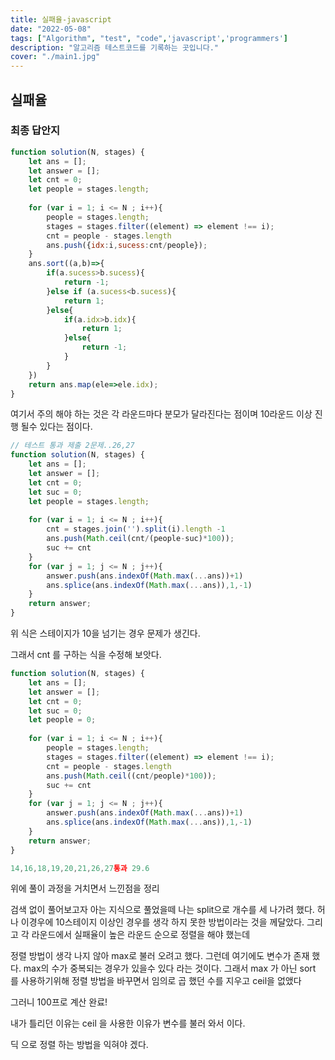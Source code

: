 ```yaml
---
title: 실패율-javascript
date: "2022-05-08"
tags: ["Algorithm", "test", "code",'javascript','programmers']
description: "알고리즘 테스트코드를 기록하는 곳입니다."
cover: "./main1.jpg"
---
```


## 실패율

### 최종 답안지
```javascript
function solution(N, stages) {
    let ans = [];
    let answer = [];
    let cnt = 0;
    let people = stages.length;
    
    for (var i = 1; i <= N ; i++){
        people = stages.length;
        stages = stages.filter((element) => element !== i);
        cnt = people - stages.length
        ans.push({idx:i,sucess:cnt/people});
    }
    ans.sort((a,b)=>{
        if(a.sucess>b.sucess){
            return -1;
        }else if (a.sucess<b.sucess){
            return 1;
        }else{
            if(a.idx>b.idx){
                return 1;
            }else{
                return -1;
            }
        }
    })
    return ans.map(ele=>ele.idx);
}
```
여기서 주의 해야 하는 것은 각 라운드마다 분모가 달라진다는 점이며
10라운드 이상 진행 될수 있다는 점이다.


```jsx
// 테스트 통과 제출 2문제..26,27
function solution(N, stages) {
    let ans = [];
    let answer = [];
    let cnt = 0;
    let suc = 0;
    let people = stages.length;
    
    for (var i = 1; i <= N ; i++){
        cnt = stages.join('').split(i).length -1 
        ans.push(Math.ceil(cnt/(people-suc)*100));
        suc += cnt
    }
    for (var j = 1; j <= N ; j++){
        answer.push(ans.indexOf(Math.max(...ans))+1)
        ans.splice(ans.indexOf(Math.max(...ans)),1,-1)
    }
    return answer;
}
```

위 식은 스테이지가 10을 넘기는 경우 문제가 생긴다.

그래서 cnt 를 구하는 식을 수정해 보앗다.

```jsx
function solution(N, stages) {
    let ans = [];
    let answer = [];
    let cnt = 0;
    let suc = 0;
    let people = 0;
    
    for (var i = 1; i <= N ; i++){
        people = stages.length;
        stages = stages.filter((element) => element !== i);
        cnt = people - stages.length
        ans.push(Math.ceil((cnt/people)*100));
        suc += cnt
    }
    for (var j = 1; j <= N ; j++){
        answer.push(ans.indexOf(Math.max(...ans))+1)
        ans.splice(ans.indexOf(Math.max(...ans)),1,-1)
    }
    return answer;
}

14,16,18,19,20,21,26,27통과 29.6
```
위에 풀이 과정을 거치면서 느낀점을 정리

검색 없이 풀어보고자 아는 지식으로 풀었을떼  나는 split으로 개수를 세 나가려 했다.
허나 이경우에  10스테이지 이상인 경우를 생각 하지 못한 방법이라는 것을 께달았다.
그리고 각 라운드에서 실패율이 높은 라운드 순으로 정렬을 해야 했는데

정렬 방법이 생각 나지 않아 max로 불러 오려고 했다.
그런데  여기에도 변수가 존재 했다.
max의 수가 중복되는 경우가 있을수 있다 라는 것이다.
그래서 max 가 아닌 sort 를 사용하기위해 정렬 방법을 바꾸면서  임의로 곱 했던 수를 지우고 ceil을 없앴다

그러니 100프로 계산 완료!

내가 틀리던 이유는 ceil 을 사용한 이유가 변수를 불러 와서 이다.

딕 으로 정렬 하는 방법을 익혀야 겠다.